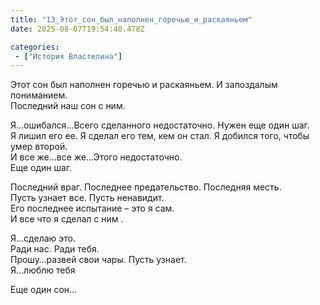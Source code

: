 ```yaml
---
title: "13_Этот_сон_был_наполнен_горечью_и_раскаяньем"
date: 2025-08-07T19:54:40.478Z

categories:
 - ["История Властелина"]
---
```


Этот сон был наполнен горечью и раскаяньем. И запоздалым пониманием.  
Последний наш сон с ним.  
  
Я…ошибался…Всего сделанного недостаточно. Нужен еще один шаг.  
Я лишил его ее. Я сделал его тем, кем он стал. Я добился того, чтобы
умер второй.  
И все же…все же…Этого недостаточно.  
Еще один шаг.  
  
Последний враг. Последнее предательство. Последняя месть.  
Пусть узнает все. Пусть ненавидит.  
Его последнее испытание – это я сам.  
И все что я сделал с ним .  
  
Я…сделаю это.  
Ради нас. Ради тебя.  
Прошу…развей свои чары. Пусть узнает.  
Я…люблю тебя

Еще один сон…
